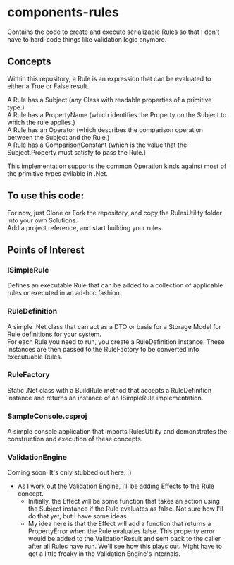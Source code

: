 # components-rules
Contains the code to create and execute serializable Rules so that I don't have to hard-code things like validation logic anymore.

## Concepts
Within this repository, a Rule is an expression that can be evaluated to either a True or False result.

A Rule has a Subject (any Class with readable properties of a primitive type.)  
A Rule has a PropertyName (which identifies the Property on the Subject to which the rule applies.)  
A Rule has an Operator (which describes the comparison operation between the Subject and the Rule.)  
A Rule has a ComparisonConstant (which is the value that the Subject.Property must satisfy to pass the Rule.)  

This implementation supports the common Operation kinds against most of the primitive types avilable in .Net.

## To use this code:
For now, just Clone or Fork the repository, and copy the RulesUtility folder into your own Solutions.  
Add a project reference, and start building your rules.

## Points of Interest

### ISimpleRule
Defines an executable Rule that can be added to a collection of applicable rules or executed in an ad-hoc fashion.

### RuleDefinition
A simple .Net class that can act as a DTO or basis for a Storage Model for Rule definitions for your system.  
For each Rule you need to run, you create a RuleDefinition instance.  These instances are then passed to the RuleFactory to be converted into executuable Rules.

### RuleFactory
Static .Net class with a BuildRule method that accepts a RuleDefinition instance and returns an instance of an ISimpleRule implementation.

### SampleConsole.csproj
A simple console application that imports RulesUtility and demonstrates the construction and execution of these concepts.

### ValidationEngine
Coming soon.  It's only stubbed out here. ;)
 * As I work out the Validation Engine, i'll be adding Effects to the Rule concept.
   * Initially, the Effect will be some function that takes an action using the Subject instance if the Rule evaluates as false.  Not sure how I'll do that yet, but I have some ideas.
   * My idea here is that the Effect will add a function that returns a PropertyError when the Rule evaluates false.  This property error would be added to the ValidationResult and sent back to the caller after all Rules have run.  We'll see how this plays out.  Might have to get a little freaky in the Validation Engine's internals.


